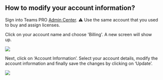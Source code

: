 ## How to modify your account information?

<p class="no-margin">Sign into Teams PRO <a href="https://admin.teams-pro.com/" target="_blank" class="admin-center-content-link">Admin Center</a>. ⚠️ Use the same account that you used to buy and assign licenses.</p>
<p class="no-margin"></p>
<p class="no-margin">Click on your account name and choose 'Billing'. A new screen will show up.</p>
<p class="no-margin"></p>
<div class="intercom-container"><img src="/assets/img/teams-pro/5_1.png"></div><p class="no-margin"></p>
<p class="no-margin"></p>
<p class="no-margin">Next, click on ‘Account Information’. Select your account details, modify the account information and finally save the changes by clicking on ‘Update’.</p>
<p class="no-margin"></p>
<div class="intercom-container"><img src="/assets/img/teams-pro/5_2.png"></div><p class="no-margin"></p>
<p class="no-margin"></p>

<Hubspot />
<Clarity />
<GoogleAnalytics />

 